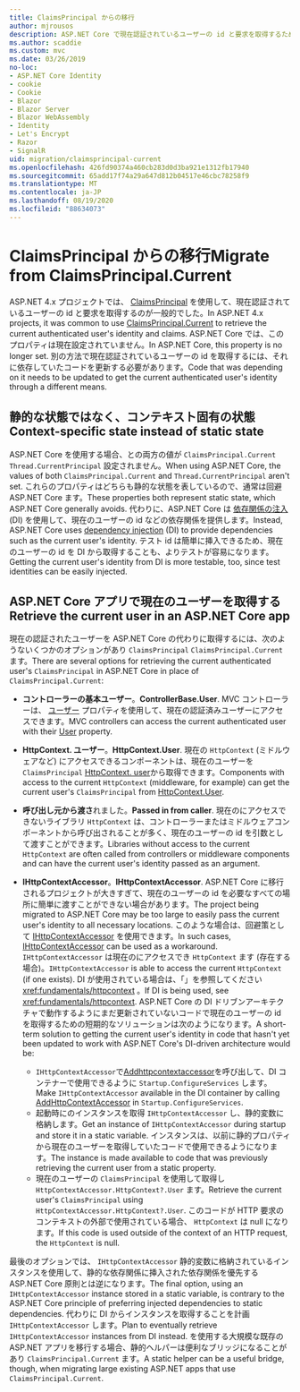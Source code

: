 ```yaml
---
title: ClaimsPrincipal からの移行
author: mjrousos
description: ASP.NET Core で現在認証されているユーザーの id と要求を取得するために、ClaimsPrincipal から移行する方法について説明します。
ms.author: scaddie
ms.custom: mvc
ms.date: 03/26/2019
no-loc:
- ASP.NET Core Identity
- cookie
- Cookie
- Blazor
- Blazor Server
- Blazor WebAssembly
- Identity
- Let's Encrypt
- Razor
- SignalR
uid: migration/claimsprincipal-current
ms.openlocfilehash: 426fd90374a460cb283d0d3ba921e1312fb17940
ms.sourcegitcommit: 65add17f74a29a647d812b04517e46cbc78258f9
ms.translationtype: MT
ms.contentlocale: ja-JP
ms.lasthandoff: 08/19/2020
ms.locfileid: "88634073"
---
```

# <a name="migrate-from-claimsprincipalcurrent"></a><span data-ttu-id="c522b-103">ClaimsPrincipal からの移行</span><span class="sxs-lookup"><span data-stu-id="c522b-103">Migrate from ClaimsPrincipal.Current</span></span>

<span data-ttu-id="c522b-104">ASP.NET 4.x プロジェクトでは、 [ClaimsPrincipal](/dotnet/api/system.security.claims.claimsprincipal.current) を使用して、現在認証されているユーザーの id と要求を取得するのが一般的でした。</span><span class="sxs-lookup"><span data-stu-id="c522b-104">In ASP.NET 4.x projects, it was common to use [ClaimsPrincipal.Current](/dotnet/api/system.security.claims.claimsprincipal.current) to retrieve the current authenticated user's identity and claims.</span></span> <span data-ttu-id="c522b-105">ASP.NET Core では、このプロパティは現在設定されていません。</span><span class="sxs-lookup"><span data-stu-id="c522b-105">In ASP.NET Core, this property is no longer set.</span></span> <span data-ttu-id="c522b-106">別の方法で現在認証されているユーザーの id を取得するには、それに依存していたコードを更新する必要があります。</span><span class="sxs-lookup"><span data-stu-id="c522b-106">Code that was depending on it needs to be updated to get the current authenticated user's identity through a different means.</span></span>

## <a name="context-specific-state-instead-of-static-state"></a><span data-ttu-id="c522b-107">静的な状態ではなく、コンテキスト固有の状態</span><span class="sxs-lookup"><span data-stu-id="c522b-107">Context-specific state instead of static state</span></span>

<span data-ttu-id="c522b-108">ASP.NET Core を使用する場合、との両方の値が `ClaimsPrincipal.Current` `Thread.CurrentPrincipal` 設定されません。</span><span class="sxs-lookup"><span data-stu-id="c522b-108">When using ASP.NET Core, the values of both `ClaimsPrincipal.Current` and `Thread.CurrentPrincipal` aren't set.</span></span> <span data-ttu-id="c522b-109">これらのプロパティはどちらも静的な状態を表しているので、通常は回避 ASP.NET Core ます。</span><span class="sxs-lookup"><span data-stu-id="c522b-109">These properties both represent static state, which ASP.NET Core generally avoids.</span></span> <span data-ttu-id="c522b-110">代わりに、ASP.NET Core は [依存関係の注入](xref:fundamentals/dependency-injection) (DI) を使用して、現在のユーザーの id などの依存関係を提供します。</span><span class="sxs-lookup"><span data-stu-id="c522b-110">Instead, ASP.NET Core uses [dependency injection](xref:fundamentals/dependency-injection) (DI) to provide dependencies such as the current user's identity.</span></span> <span data-ttu-id="c522b-111">テスト id は簡単に挿入できるため、現在のユーザーの id を DI から取得することも、よりテストが容易になります。</span><span class="sxs-lookup"><span data-stu-id="c522b-111">Getting the current user's identity from DI is more testable, too, since test identities can be easily injected.</span></span>

## <a name="retrieve-the-current-user-in-an-aspnet-core-app"></a><span data-ttu-id="c522b-112">ASP.NET Core アプリで現在のユーザーを取得する</span><span class="sxs-lookup"><span data-stu-id="c522b-112">Retrieve the current user in an ASP.NET Core app</span></span>

<span data-ttu-id="c522b-113">現在の認証されたユーザーを ASP.NET Core の代わりに取得するには、次のようないくつかのオプションがあり `ClaimsPrincipal` `ClaimsPrincipal.Current` ます。</span><span class="sxs-lookup"><span data-stu-id="c522b-113">There are several options for retrieving the current authenticated user's `ClaimsPrincipal` in ASP.NET Core in place of `ClaimsPrincipal.Current`:</span></span>

* <span data-ttu-id="c522b-114">**コントローラーの基本ユーザー**。</span><span class="sxs-lookup"><span data-stu-id="c522b-114">**ControllerBase.User**.</span></span> <span data-ttu-id="c522b-115">MVC コントローラーは、 [ユーザー](/dotnet/api/microsoft.aspnetcore.mvc.controllerbase.user) プロパティを使用して、現在の認証済みユーザーにアクセスできます。</span><span class="sxs-lookup"><span data-stu-id="c522b-115">MVC controllers can access the current authenticated user with their [User](/dotnet/api/microsoft.aspnetcore.mvc.controllerbase.user) property.</span></span>
* <span data-ttu-id="c522b-116">**HttpContext. ユーザー**。</span><span class="sxs-lookup"><span data-stu-id="c522b-116">**HttpContext.User**.</span></span> <span data-ttu-id="c522b-117">現在の `HttpContext` (ミドルウェアなど) にアクセスできるコンポーネントは、現在のユーザーを `ClaimsPrincipal` [HttpContext. user](/dotnet/api/microsoft.aspnetcore.http.httpcontext.user)から取得できます。</span><span class="sxs-lookup"><span data-stu-id="c522b-117">Components with access to the current `HttpContext` (middleware, for example) can get the current user's `ClaimsPrincipal` from [HttpContext.User](/dotnet/api/microsoft.aspnetcore.http.httpcontext.user).</span></span>
* <span data-ttu-id="c522b-118">**呼び出し元から渡さ**れました。</span><span class="sxs-lookup"><span data-stu-id="c522b-118">**Passed in from caller**.</span></span> <span data-ttu-id="c522b-119">現在のにアクセスできないライブラリ `HttpContext` は、コントローラーまたはミドルウェアコンポーネントから呼び出されることが多く、現在のユーザーの id を引数として渡すことができます。</span><span class="sxs-lookup"><span data-stu-id="c522b-119">Libraries without access to the current `HttpContext` are often called from controllers or middleware components and can have the current user's identity passed as an argument.</span></span>
* <span data-ttu-id="c522b-120">**IHttpContextAccessor**。</span><span class="sxs-lookup"><span data-stu-id="c522b-120">**IHttpContextAccessor**.</span></span> <span data-ttu-id="c522b-121">ASP.NET Core に移行されるプロジェクトが大きすぎて、現在のユーザーの id を必要なすべての場所に簡単に渡すことができない場合があります。</span><span class="sxs-lookup"><span data-stu-id="c522b-121">The project being migrated to ASP.NET Core may be too large to easily pass the current user's identity to all necessary locations.</span></span> <span data-ttu-id="c522b-122">このような場合は、回避策として [IHttpContextAccessor](/dotnet/api/microsoft.aspnetcore.http.ihttpcontextaccessor) を使用できます。</span><span class="sxs-lookup"><span data-stu-id="c522b-122">In such cases, [IHttpContextAccessor](/dotnet/api/microsoft.aspnetcore.http.ihttpcontextaccessor) can be used as a workaround.</span></span> <span data-ttu-id="c522b-123">`IHttpContextAccessor` は現在のにアクセスでき `HttpContext` ます (存在する場合)。</span><span class="sxs-lookup"><span data-stu-id="c522b-123">`IHttpContextAccessor` is able to access the current `HttpContext` (if one exists).</span></span> <span data-ttu-id="c522b-124">DI が使用されている場合は、「」を参照してください <xref:fundamentals/httpcontext> 。</span><span class="sxs-lookup"><span data-stu-id="c522b-124">If DI is being used, see <xref:fundamentals/httpcontext>.</span></span> <span data-ttu-id="c522b-125">ASP.NET Core の DI ドリブンアーキテクチャで動作するようにまだ更新されていないコードで現在のユーザーの id を取得するための短期的なソリューションは次のようになります。</span><span class="sxs-lookup"><span data-stu-id="c522b-125">A short-term solution to getting the current user's identity in code that hasn't yet been updated to work with ASP.NET Core's DI-driven architecture would be:</span></span>

  * <span data-ttu-id="c522b-126">`IHttpContextAccessor`で[Addhttpcontextaccessor](https://github.com/aspnet/Hosting/issues/793)を呼び出して、DI コンテナーで使用できるように `Startup.ConfigureServices` します。</span><span class="sxs-lookup"><span data-stu-id="c522b-126">Make `IHttpContextAccessor` available in the DI container by calling [AddHttpContextAccessor](https://github.com/aspnet/Hosting/issues/793) in `Startup.ConfigureServices`.</span></span>
  * <span data-ttu-id="c522b-127">起動時にのインスタンスを取得 `IHttpContextAccessor` し、静的変数に格納します。</span><span class="sxs-lookup"><span data-stu-id="c522b-127">Get an instance of `IHttpContextAccessor` during startup and store it in a static variable.</span></span> <span data-ttu-id="c522b-128">インスタンスは、以前に静的プロパティから現在のユーザーを取得していたコードで使用できるようになります。</span><span class="sxs-lookup"><span data-stu-id="c522b-128">The instance is made available to code that was previously retrieving the current user from a static property.</span></span>
  * <span data-ttu-id="c522b-129">現在のユーザーの `ClaimsPrincipal` を使用して取得し `HttpContextAccessor.HttpContext?.User` ます。</span><span class="sxs-lookup"><span data-stu-id="c522b-129">Retrieve the current user's `ClaimsPrincipal` using `HttpContextAccessor.HttpContext?.User`.</span></span> <span data-ttu-id="c522b-130">このコードが HTTP 要求のコンテキストの外部で使用されている場合、 `HttpContext` は null になります。</span><span class="sxs-lookup"><span data-stu-id="c522b-130">If this code is used outside of the context of an HTTP request, the `HttpContext` is null.</span></span>

<span data-ttu-id="c522b-131">最後のオプションでは、 `IHttpContextAccessor` 静的変数に格納されているインスタンスを使用して、静的な依存関係に挿入された依存関係を優先する ASP.NET Core 原則とは逆になります。</span><span class="sxs-lookup"><span data-stu-id="c522b-131">The final option, using an `IHttpContextAccessor` instance stored in a static variable, is contrary to the ASP.NET Core principle of preferring injected dependencies to static dependencies.</span></span> <span data-ttu-id="c522b-132">代わりに DI からインスタンスを取得することを計画 `IHttpContextAccessor` します。</span><span class="sxs-lookup"><span data-stu-id="c522b-132">Plan to eventually retrieve `IHttpContextAccessor` instances from DI instead.</span></span> <span data-ttu-id="c522b-133">を使用する大規模な既存の ASP.NET アプリを移行する場合、静的ヘルパーは便利なブリッジになることがあり `ClaimsPrincipal.Current` ます。</span><span class="sxs-lookup"><span data-stu-id="c522b-133">A static helper can be a useful bridge, though, when migrating large existing ASP.NET apps that use `ClaimsPrincipal.Current`.</span></span>
